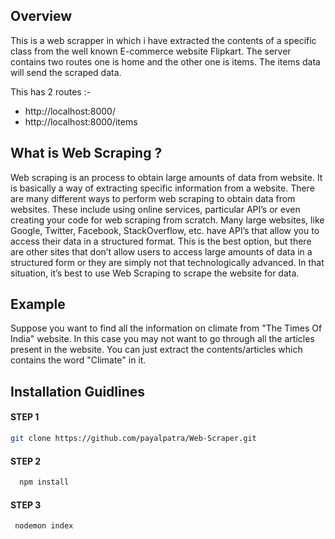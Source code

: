 ## Overview
This is a web scrapper in which i have extracted the contents of a specific class from the well known E-commerce website Flipkart. The server contains two routes one is home and the other one is items. The items data will send the scraped data.

This has 2 routes :-
* http://localhost:8000/
* http://localhost:8000/items

## What is Web Scraping ?
Web scraping is an process to obtain large amounts of data from website. It is basically a way of extracting specific information from a website. There are many different ways to perform web scraping to obtain data from websites. These include using online services, particular API’s or even creating your code for web scraping from scratch. Many large websites, like Google, Twitter, Facebook, StackOverflow, etc. have API’s that allow you to access their data in a structured format. This is the best option, but there are other sites that don’t allow users to access large amounts of data in a structured form or they are simply not that technologically advanced. In that situation, it’s best to use Web Scraping to scrape the website for data.
 
## Example 
 Suppose you want to find all the information on climate from "The Times Of India" website. In this case you may not want to go through all the articles present in the website. You can just extract the contents/articles which contains the word "Climate" in it.

## Installation Guidlines

#### STEP 1

 ```sh
 git clone https://github.com/payalpatra/Web-Scraper.git
   ```

#### STEP 2

 ```sh
   npm install
   ```

#### STEP 3
```sh
 nodemon index
   ```


